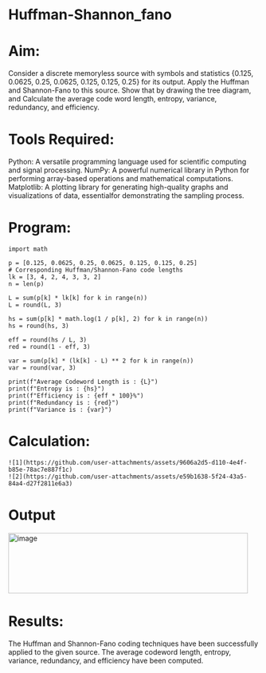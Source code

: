 # Huffman-Shannon_fano
# Aim:
Consider a discrete memoryless source with symbols and statistics {0.125, 0.0625, 0.25, 0.0625, 0.125, 0.125, 0.25} for its output. 
Apply the Huffman and Shannon-Fano to this source. 
Show that by drawing the tree diagram, and 
Calculate the average code word length, entropy, variance, redundancy, and efficiency.
# Tools Required:
Python: A versatile programming language used for scientific computing and signal processing. NumPy: A powerful numerical library in Python for performing array-based operations and mathematical computations. Matplotlib: A plotting library for generating high-quality graphs and visualizations of data, essentialfor demonstrating the sampling process.
# Program:
```
import math

p = [0.125, 0.0625, 0.25, 0.0625, 0.125, 0.125, 0.25]
# Corresponding Huffman/Shannon-Fano code lengths
lk = [3, 4, 2, 4, 3, 3, 2]
n = len(p)

L = sum(p[k] * lk[k] for k in range(n))
L = round(L, 3)

hs = sum(p[k] * math.log(1 / p[k], 2) for k in range(n))
hs = round(hs, 3)

eff = round(hs / L, 3)
red = round(1 - eff, 3)

var = sum(p[k] * (lk[k] - L) ** 2 for k in range(n))
var = round(var, 3)

print(f"Average Codeword Length is : {L}")
print(f"Entropy is : {hs}")
print(f"Efficiency is : {eff * 100}%")
print(f"Redundancy is : {red}")
print(f"Variance is : {var}")

```
# Calculation:
```
![1](https://github.com/user-attachments/assets/9606a2d5-d110-4e4f-b85e-78ac7e887f1c)
![2](https://github.com/user-attachments/assets/e59b1638-5f24-43a5-84a4-d27f2811e6a3)
```
# Output
<img width="481" height="121" alt="image" src="https://github.com/user-attachments/assets/cd18b05a-ea05-4e3b-8ac4-1fa52cd1d339" />

# Results:
The Huffman and Shannon-Fano coding techniques have been successfully applied to the given source. The average codeword length, entropy, variance, redundancy, and efficiency have been computed.


